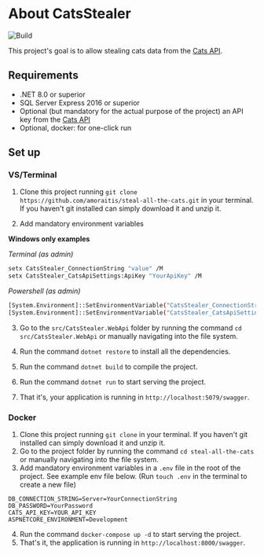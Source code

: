 # About CatsStealer

![Build](https://github.com/amoraitis/steal-all-the-cats/blob/main/.github/workflows/dotnet.yml/badge.svg)

This project's goal is to allow stealing cats data from the [Cats API](https://thecatapi.com/).

## Requirements

- .NET 8.0 or superior
- SQL Server Express 2016 or superior
- Optional (but mandatory for the actual purpose of the project) an API key from the [Cats API](https://thecatapi.com/)
- Optional, docker: for one-click run

## Set up

### VS/Terminal

1. Clone this project running `git clone https://github.com/amoraitis/steal-all-the-cats.git` in your terminal. If you haven't git installed can simply download it and unzip it.

2. Add mandatory environment variables

**Windows only examples**

*Terminal (as admin)*

```bash
setx CatsStealer_ConnectionString "value" /M
setx CatsStealer_CatsApiSettings:ApiKey "YourApiKey" /M
```

*Powershell (as admin)*

```bash
[System.Environment]::SetEnvironmentVariable("CatsStealer_ConnectionString", "value", [System.EnvironmentVariableTarget]::Machine)
[System.Environment]::SetEnvironmentVariable("CatsStealer_CatsApiSettings:ApiKey", "YourApiKey", [System.EnvironmentVariableTarget]::Machine)
```

3. Go to the `src/CatsStealer.WebApi` folder by running the command `cd src/CatsStealer.WebApi` or manually navigating into the file system.

4. Run the command `dotnet restore` to install all the dependencies.

5. Run the command `dotnet build` to compile the project.

6. Run the command `dotnet run` to start serving the project.

7. That it's, your application is running in `http://localhost:5079/swagger`.

### Docker

1. Clone this project running `git clone` in your terminal. If you haven't git installed can simply download it and unzip it.
2. Go to the project folder by running the command `cd steal-all-the-cats` or manually navigating into the file system.
3. Add mandatory environment variables in a `.env` file in the root of the project. See example env file below. (Run `touch .env` in the terminal to create a new file)

```env
DB_CONNECTION_STRING=Server=YourConnectionString
DB_PASSWORD=YourPassword
CATS_API_KEY=YOUR_API_KEY
ASPNETCORE_ENVIRONMENT=Development
```

4. Run the command `docker-compose up -d` to start serving the project.
5. That's it, the application is running in `http://localhost:8000/swagger`.
